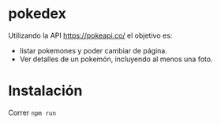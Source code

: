 # pokedex

Utilizando la API https://pokeapi.co/ el objetivo es:

- listar pokemones y poder cambiar de página.
- Ver detalles de un pokemón, incluyendo al menos una foto.

# Instalación

Correr `npm run`
